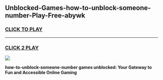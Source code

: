 
## Unblocked-Games-how-to-unblock-someone-number-Play-Free-abywk
<h3>
<a href="https://premium76.site?title=how-to-unblock-someone-number&ref=21A">CLICK TO PLAY</a></h3>
<hr>

<h3>
<a href="https://premium76.site?title=how-to-unblock-someone-number&ref=21A">CLICK 2 PLAY</a>
  
</h3>

<a href="https://premium76.site?title=how-to-unblock-someone-number&ref=21A"><img src="https://clearcache.store/games.png"></a>


**how-to-unblock-someone-number games unblocked: Your Gateway to Fun and Accessible Online Gaming**
